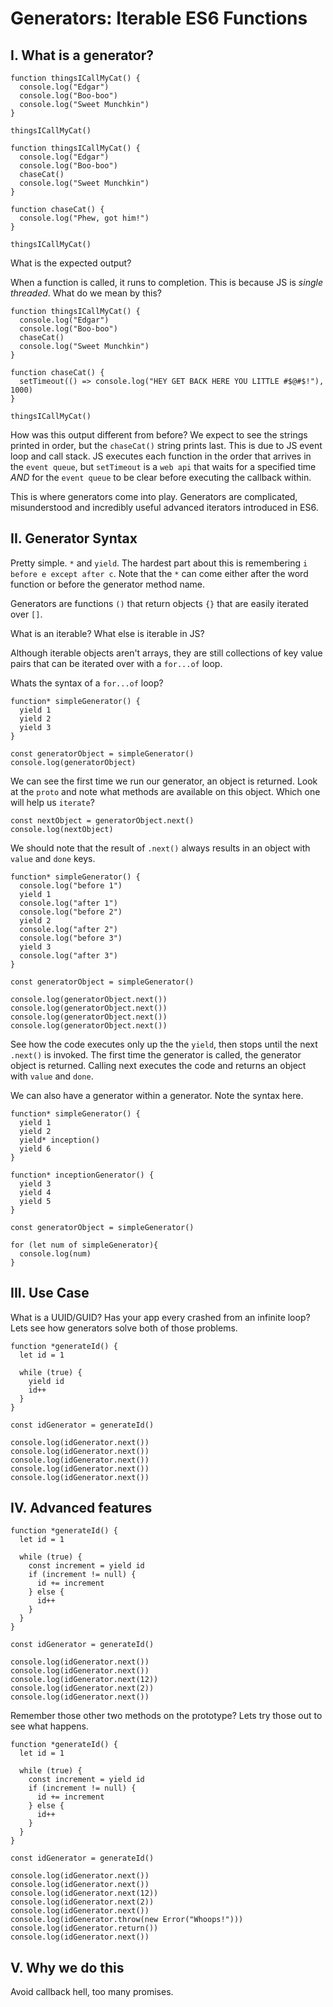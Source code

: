 # Generators: Iterable ES6 Functions

## I. What is a generator?

```
function thingsICallMyCat() {
  console.log("Edgar")
  console.log("Boo-boo")
  console.log("Sweet Munchkin")
}

thingsICallMyCat()
```

```
function thingsICallMyCat() {
  console.log("Edgar")
  console.log("Boo-boo")
  chaseCat()
  console.log("Sweet Munchkin")
}

function chaseCat() {
  console.log("Phew, got him!")
}

thingsICallMyCat()
```

What is the expected output?

When a function is called, it runs to completion. This is because JS is _single threaded_. What do we mean by this?


```
function thingsICallMyCat() {
  console.log("Edgar")
  console.log("Boo-boo")
  chaseCat()
  console.log("Sweet Munchkin")
}

function chaseCat() {
  setTimeout(() => console.log("HEY GET BACK HERE YOU LITTLE #$@#$!"), 1000)
}

thingsICallMyCat()
```

How was this output different from before? We expect to see the strings printed in order, but the `chaseCat()` string prints last. This is due to JS event loop and call stack. JS executes each function in the order that arrives in the `event queue`, but `setTimeout` is a `web api` that waits for a specified time _AND_ for the `event queue` to be clear before executing the callback within.

This is where generators come into play. Generators are complicated, misunderstood and incredibly useful advanced iterators introduced in ES6.

## II. Generator Syntax

Pretty simple. `*` and `yield`. The hardest part about this is remembering `i before e except after c`. Note that the `*` can come either after the word function or before the generator method name. 

Generators are functions `()` that return objects `{}` that are easily iterated over `[]`.

What is an iterable? What else is iterable in JS?

Although iterable objects aren't arrays, they are still collections of key value pairs that can be iterated over with a `for...of` loop. 

Whats the syntax of a `for...of` loop?

```
function* simpleGenerator() {
  yield 1
  yield 2
  yield 3
}

const generatorObject = simpleGenerator()
console.log(generatorObject)
```

We can see the first time we run our generator, an object is returned. Look at the `proto` and note what methods are available on this object. Which one will help us `iterate`?

```
const nextObject = generatorObject.next()
console.log(nextObject)
```
We should note that the result of `.next()` always results in an object with `value` and `done` keys. 

```
function* simpleGenerator() {
  console.log("before 1")
  yield 1
  console.log("after 1")
  console.log("before 2")
  yield 2
  console.log("after 2")
  console.log("before 3")
  yield 3
  console.log("after 3")
}

const generatorObject = simpleGenerator()

console.log(generatorObject.next())
console.log(generatorObject.next())
console.log(generatorObject.next())
console.log(generatorObject.next())
```

See how the code executes only up the the `yield`, then stops until the next `.next()` is invoked. 
The first time the generator is called, the generator object is returned. Calling next executes the code and returns an object with `value` and `done`.

We can also have a generator within a generator. Note the syntax here. 

```
function* simpleGenerator() {
  yield 1
  yield 2
  yield* inception()
  yield 6
}

function* inceptionGenerator() {
  yield 3
  yield 4
  yield 5
}

const generatorObject = simpleGenerator()

for (let num of simpleGenerator){
  console.log(num)
}
```

## III. Use Case

What is a UUID/GUID? Has your app every crashed from an infinite loop? Lets see how generators solve both of those problems. 

```
function *generateId() {
  let id = 1

  while (true) {
    yield id
    id++
  }
}

const idGenerator = generateId()

console.log(idGenerator.next())
console.log(idGenerator.next())
console.log(idGenerator.next())
console.log(idGenerator.next())
console.log(idGenerator.next())
```

## IV. Advanced features

```
function *generateId() {
  let id = 1

  while (true) {
    const increment = yield id
    if (increment != null) {
      id += increment
    } else {
      id++
    }
  }
}

const idGenerator = generateId()

console.log(idGenerator.next())
console.log(idGenerator.next())
console.log(idGenerator.next(12))
console.log(idGenerator.next(2))
console.log(idGenerator.next())
```

Remember those other two methods on the prototype? Lets try those out to see what happens. 

```
function *generateId() {
  let id = 1

  while (true) {
    const increment = yield id
    if (increment != null) {
      id += increment
    } else {
      id++
    }
  }
}

const idGenerator = generateId()

console.log(idGenerator.next())
console.log(idGenerator.next())
console.log(idGenerator.next(12))
console.log(idGenerator.next(2))
console.log(idGenerator.next())
console.log(idGenerator.throw(new Error("Whoops!")))
console.log(idGenerator.return())
console.log(idGenerator.next())

```

## V. Why we do this

Avoid callback hell, too many promises. 
